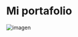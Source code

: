 
# Mi portafolio

![imagen](https://user-images.githubusercontent.com/83564327/201551425-af033712-d595-4962-8639-20ce9dcfc214.png)
